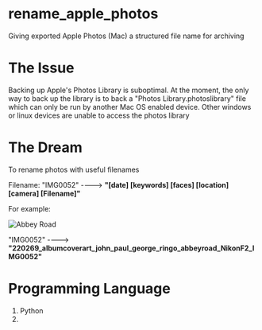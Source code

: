 # rename_apple_photos
Giving exported Apple Photos (Mac) a structured file name for archiving 

# The Issue
Backing up Apple's Photos Library is suboptimal. At the moment, the only way to back up the library is to back a "Photos Library.photoslibrary" file which can only be run by another Mac OS enabled device. Other windows or linux devices are unable to access the photos library 

# The Dream

To rename photos with useful filenames 

Filename: "IMG0052" ----> **"[date] [keywords] [faces] [location] [camera] [Filename]"**

For example:

![Abbey Road](https://upload.wikimedia.org/wikipedia/en/4/42/Beatles_-_Abbey_Road.jpg)

"IMG0052" ----> **"220269_albumcoverart_john_paul_george_ringo_abbeyroad_NikonF2_IMG0052"**

# Programming Language
1. Python
2. <Insert here>
